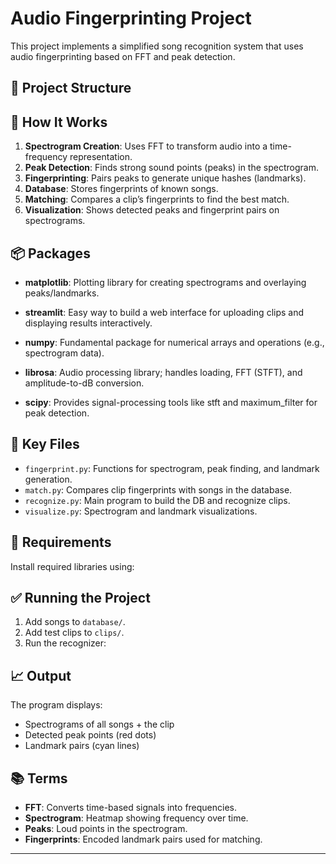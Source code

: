 # Audio Fingerprinting Project

This project implements a simplified song recognition system that uses audio fingerprinting based on FFT and peak detection.

## 📁 Project Structure


## 🧠 How It Works

1. **Spectrogram Creation**: Uses FFT to transform audio into a time-frequency representation.
2. **Peak Detection**: Finds strong sound points (peaks) in the spectrogram.
3. **Fingerprinting**: Pairs peaks to generate unique hashes (landmarks).
4. **Database**: Stores fingerprints of known songs.
5. **Matching**: Compares a clip’s fingerprints to find the best match.
6. **Visualization**: Shows detected peaks and fingerprint pairs on spectrograms.

## 📦 Packages
- **matplotlib**:
Plotting library for creating spectrograms and overlaying peaks/landmarks.

- **streamlit**:
Easy way to build a web interface for uploading clips and displaying results interactively.

- **numpy**:
Fundamental package for numerical arrays and operations (e.g., spectrogram data).

- **librosa**:
Audio processing library; handles loading, FFT (STFT), and amplitude-to-dB conversion.

- **scipy**:
Provides signal-processing tools like stft and maximum_filter for peak detection.

## 📌 Key Files

- `fingerprint.py`: Functions for spectrogram, peak finding, and landmark generation.
- `match.py`: Compares clip fingerprints with songs in the database.
- `recognize.py`: Main program to build the DB and recognize clips.
- `visualize.py`: Spectrogram and landmark visualizations.

## 🧪 Requirements

Install required libraries using:


## ✅ Running the Project

1. Add songs to `database/`.
2. Add test clips to `clips/`.
3. Run the recognizer:

## 📈 Output

The program displays:
- Spectrograms of all songs + the clip
- Detected peak points (red dots)
- Landmark pairs (cyan lines)

## 📚 Terms

- **FFT**: Converts time-based signals into frequencies.
- **Spectrogram**: Heatmap showing frequency over time.
- **Peaks**: Loud points in the spectrogram.
- **Fingerprints**: Encoded landmark pairs used for matching.

---

